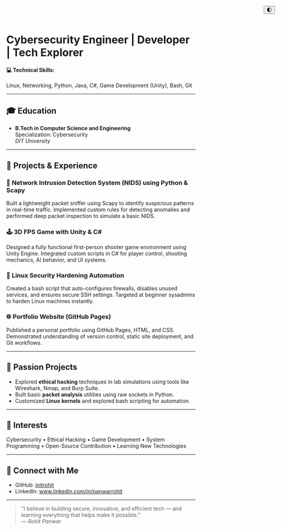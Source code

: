 # Cybersecurity Engineer | Developer | Tech Explorer

#### 💻 Technical Skills:
Linux, Networking, Python, Java, C#, Game Development (Unity), Bash, Git

---

## 🎓 Education
- **B.Tech in Computer Science and Engineering**  
  Specialization: Cybersecurity  
  _DIT University_

---

## 💼 Projects & Experience

### 🔐 **Network Intrusion Detection System (NIDS) using Python & Scapy**
Built a lightweight packet sniffer using Scapy to identify suspicious patterns in real-time traffic. Implemented custom rules for detecting anomalies and performed deep packet inspection to simulate a basic NIDS.

### 🕹️ **3D FPS Game with Unity & C#**
Designed a fully functional first-person shooter game environment using Unity Engine. Integrated custom scripts in C# for player control, shooting mechanics, AI behavior, and UI systems.

### 🐧 **Linux Security Hardening Automation**
Created a bash script that auto-configures firewalls, disables unused services, and ensures secure SSH settings. Targeted at beginner sysadmins to harden Linux machines instantly.

### 🌐 **Portfolio Website (GitHub Pages)**
Published a personal portfolio using GitHub Pages, HTML, and CSS. Demonstrated understanding of version control, static site deployment, and Git workflows.

---

## 🌟 Passion Projects
- Explored **ethical hacking** techniques in lab simulations using tools like Wireshark, Nmap, and Burp Suite.
- Built basic **packet analysis** utilities using raw sockets in Python.
- Customized **Linux kernels** and explored bash scripting for automation.

---

## 📌 Interests
Cybersecurity • Ethical Hacking • Game Development • System Programming • Open-Source Contribution • Learning New Technologies

---

## 🔗 Connect with Me
- GitHub: [initrohit](https://github.com/initrohit)
- LinkedIn: www.linkedin.com/in/panwarrohit

---

> "I believe in building secure, innovative, and efficient tech — and learning everything that helps make it possible."  
> — *Rohit Panwar*

<!-- 🔘 Toggle Button -->
<button onclick="toggleTheme()" style="position: fixed; top: 1rem; right: 1rem; z-index: 999;">🌓</button>

<!-- 🌑 Dark Mode Style -->
<link rel="stylesheet" href="/Assets/css/style.css">
<script src="/Assets/js/darkmode.js"></script>
